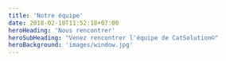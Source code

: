 ```yaml
---
title: 'Notre équipe'
date: 2018-02-10T11:52:18+07:00
heroHeading: 'Nous rencontrer'
heroSubHeading: "Venez rencontrer l'équipe de CatSolution©"
heroBackground: 'images/window.jpg'
---
```

